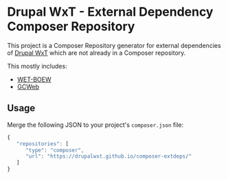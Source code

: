 # Drupal WxT - External Dependency Composer Repository

This project is a Composer Repository generator for external dependencies of [Drupal WxT](https://github.com/drupalwxt/wxt) which are not already in a Composer repository.

This mostly includes:

- [WET-BOEW](https://github.com/wet-boew/wet-boew)
- [GCWeb](https://github.com/wet-boew/GCWeb)

## Usage

Merge the following JSON to your project's `composer.json` file:

```js
{
   "repositories": [
      "type": "composer",
      "url": "https://drupalwxt.github.io/composer-extdeps/"
   ]
}
```
